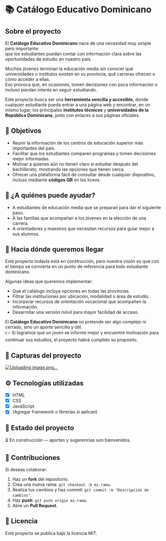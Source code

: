 # 📚 Catálogo Educativo Dominicano

## Sobre el proyecto  
El **Catálogo Educativo Dominicano** nace de una necesidad muy simple pero importante:  
que los estudiantes puedan contar con información clara sobre las oportunidades de estudio en nuestro país.  

Muchos jóvenes terminan la educación media sin conocer qué universidades o institutos existen en su provincia, qué carreras ofrecen o cómo acceder a ellas.  
Eso provoca que, en ocasiones, tomen decisiones con poca información o incluso pierdan interés en seguir estudiando.  

Este proyecto busca ser una **herramienta sencilla y accesible**, donde cualquier estudiante pueda entrar a una página web y encontrar, en un mismo lugar, los principales **institutos técnicos** y **universidades de la República Dominicana**, junto con enlaces a sus páginas oficiales.

## 🎯 Objetivos  
- Reunir la información de los centros de educación superior más importantes del país.  
- Facilitar que los estudiantes comparen programas y tomen decisiones mejor informadas.  
- Motivar a quienes aún no tienen claro si estudiar después del bachillerato, mostrando las opciones que tienen cerca.  
- Ofrecer una plataforma fácil de consultar desde cualquier dispositivo, incluso mediante **códigos QR** en los liceos.  

## 👥 ¿A quiénes puede ayudar?  
- A estudiantes de educación media que se preparan para dar el siguiente paso.  
- A las familias que acompañan a los jóvenes en la elección de una carrera.  
- A orientadores y maestros que necesitan recursos para guiar mejor a sus alumnos.  

## 🚀 Hacia dónde queremos llegar  
Este proyecto todavía está en construcción, pero nuestra visión es que con el tiempo se convierta en un punto de referencia para todo estudiante dominicano.  

Algunas ideas que queremos implementar:  
- Que el catálogo incluya opciones en todas las provincias.  
- Filtrar las instituciones por ubicación, modalidad o área de estudio.  
- Incorporar recursos de orientación vocacional que acompañen la información.  
- Desarrollar una versión móvil para mayor facilidad de acceso.  

El **Catálogo Educativo Dominicano** no pretende ser algo complejo ni cerrado, sino un aporte sencillo y útil.  
👉 Si logramos que un joven se informe mejor y encuentre motivación para continuar sus estudios, el proyecto habrá cumplido su propósito.  

## 📸 Capturas del proyecto  
[![Uploading image.png…]()](https://github.com/Leoydr/Cat-logo-Educativo-Dominicano)

## ⚙️ Tecnologías utilizadas  
- [x] HTML  
- [x] CSS  
- [x] JavaScript  
- [x] (Agregar framework o librerías si aplican)  

## 📌 Estado del proyecto  
⏳ En construcción — aportes y sugerencias son bienvenidos.  

## 🤝 Contribuciones  
Si deseas colaborar:  
1. Haz un **fork** del repositorio.  
2. Crea una nueva rama: `git checkout -b mi-rama`.  
3. Realiza tus cambios y haz commit: `git commit -m "Descripción de cambios"`.  
4. Haz **push**: `git push origin mi-rama`.  
5. Abre un **Pull Request**.  

## 📄 Licencia  
Este proyecto se publica bajo la licencia MIT.  
